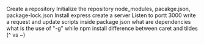 Create a repository
Initialize the repository
node_modules, pacakge.json, package-lock.json
Install express
create a server 
Listen to portt 3000
write a request and update scripts inside package json 
what are dependencies
what is the use of "-g" while npm install 
difference between caret and tildes (^ vs ~)